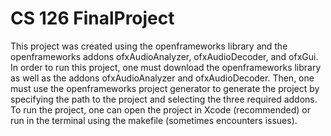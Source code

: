 # CS 126 FinalProject

This project was created using the openframeworks library and the openframeworks addons ofxAudioAnalyzer, ofxAudioDecoder, and ofxGui. In order to run this project, one must download the openframeworks library as well as the addons ofxAudioAnalyzer and ofxAudioDecoder. Then, one must use the openframeworks project generator to generate the project by specifying the path to the project and selecting the three required addons. To run the project, one can open the project in Xcode (recommended) or run in the terminal using the makefile (sometimes encounters issues).  